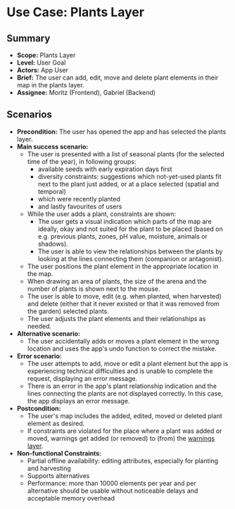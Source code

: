 # Use Case: Plants Layer

## Summary

- **Scope:** Plants Layer
- **Level:** User Goal
- **Actors:** App User
- **Brief:** The user can add, edit, move and delete plant elements in their map in the plants layer.
- **Assignee:** Moritz (Frontend), Gabriel (Backend)

## Scenarios

- **Precondition:**
  The user has opened the app and has selected the plants layer.
- **Main success scenario:**
  - The user is presented with a list of seasonal plants (for the selected time of the year), in following groups:
    - available seeds with early expiration days first
    - diversity constraints: suggestions which not-yet-used plants fit next to the plant just added, or at a place selected (spatial and temporal)
    - which were recently planted
    - and lastly favourites of users
  - While the user adds a plant, constraints are shown:
    - The user gets a visual indication which parts of the map are ideally, okay and not suited for the plant to be placed
      (based on e.g. previous plants, zones, pH value, moisture, animals or shadows).
    - The user is able to view the relationships between the plants by looking at the lines connecting them (companion or antagonist).
  - The user positions the plant element in the appropriate location in the map.
  - When drawing an area of plants, the size of the arena and the number of plants is shown next to the mouse.
  - The user is able to move, edit (e.g. when planted, when harvested) and delete (either that it never existed or that it was removed from the garden) selected plants.
  - The user adjusts the plant elements and their relationships as needed.
- **Alternative scenario:**
  - The user accidentally adds or moves a plant element in the wrong location and uses the app's undo function to correct the mistake.
- **Error scenario:**
  - The user attempts to add, move or edit a plant element but the app is experiencing technical difficulties and is unable to complete the request, displaying an error message.
  - There is an error in the app's plant relationship indication and the lines connecting the plants are not displayed correctly. In this case, the app displays an error message.
- **Postcondition:**
  - The user's map includes the added, edited, moved or deleted plant element as desired.
  - If constraints are violated for the place where a plant was added or moved, warnings get added (or removed) to (from) the [warnings layer](warnings_layer.md).
- **Non-functional Constraints:**
  - Partial offline availability: editing attributes, especially for planting and harvesting
  - Supports alternatives
  - Performance: more than 10000 elements per year and per alternative should be usable without noticeable delays and acceptable memory overhead
